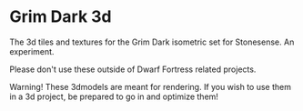 Grim Dark 3d
==========

The 3d tiles and textures for the Grim Dark isometric set for Stonesense.
An experiment.

Please don't use these outside of Dwarf Fortress related projects.

Warning! These 3dmodels are meant for rendering. If you wish to use them in a 3d project, be prepared to go in and optimize them!
